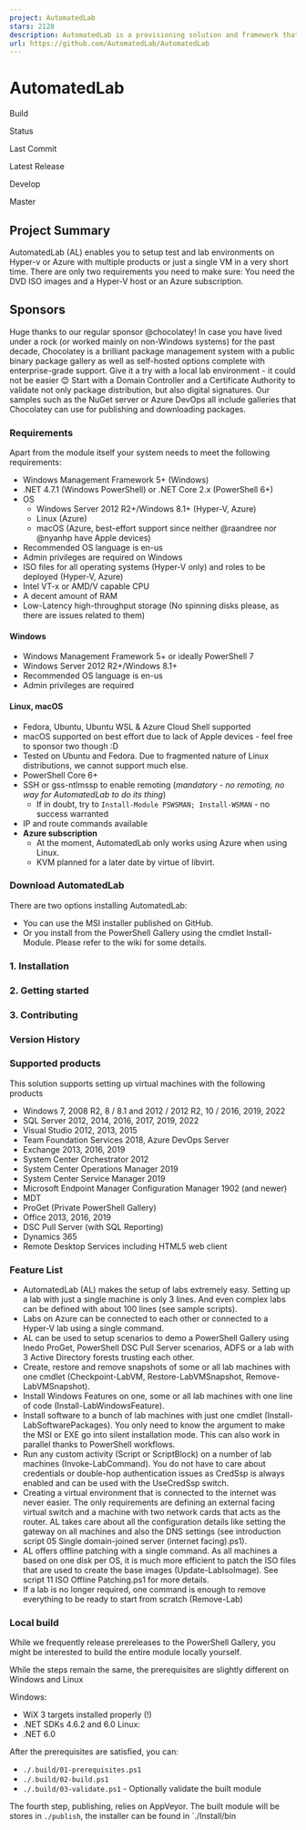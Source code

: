 ```yaml
---
project: AutomatedLab
stars: 2128
description: AutomatedLab is a provisioning solution and framework that lets you deploy complex labs on HyperV and Azure with simple PowerShell scripts. It supports all Windows operating systems from 2008 R2 to 2022, some Linux distributions and various products like AD, Exchange, PKI, IIS, etc.
url: https://github.com/AutomatedLab/AutomatedLab
---
```


AutomatedLab
============

Build

Status

Last Commit

Latest Release

Develop

Master

Project Summary
---------------

AutomatedLab (AL) enables you to setup test and lab environments on Hyper-v or Azure with multiple products or just a single VM in a very short time. There are only two requirements you need to make sure: You need the DVD ISO images and a Hyper-V host or an Azure subscription.

Sponsors
--------

Huge thanks to our regular sponsor @chocolatey! In case you have lived under a rock (or worked mainly on non-Windows systems) for the past decade, Chocolatey is a brilliant package management system with a public binary package gallery as well as self-hosted options complete with enterprise-grade support. Give it a try with a local lab environment - it could not be easier 😊 Start with a Domain Controller and a Certificate Authority to validate not only package distribution, but also digital signatures. Our samples such as the NuGet server or Azure DevOps all include galleries that Chocolatey can use for publishing and downloading packages.

### Requirements

Apart from the module itself your system needs to meet the following requirements:

-   Windows Management Framework 5+ (Windows)
-   .NET 4.7.1 (Windows PowerShell) or .NET Core 2.x (PowerShell 6+)
-   OS
    -   Windows Server 2012 R2+/Windows 8.1+ (Hyper-V, Azure)
    -   Linux (Azure)
    -   macOS (Azure, best-effort support since neither @raandree nor @nyanhp have Apple devices)
-   Recommended OS language is en-us
-   Admin privileges are required on Windows
-   ISO files for all operating systems (Hyper-V only) and roles to be deployed (Hyper-V, Azure)
-   Intel VT-x or AMD/V capable CPU
-   A decent amount of RAM
-   Low-Latency high-throughput storage (No spinning disks please, as there are issues related to them)

#### Windows

-   Windows Management Framework 5+ or ideally PowerShell 7
-   Windows Server 2012 R2+/Windows 8.1+
-   Recommended OS language is en-us
-   Admin privileges are required

#### Linux, macOS

-   Fedora, Ubuntu, Ubuntu WSL & Azure Cloud Shell supported
-   macOS supported on best effort due to lack of Apple devices - feel free to sponsor two though :D
-   Tested on Ubuntu and Fedora. Due to fragmented nature of Linux distributions, we cannot support much else.
-   PowerShell Core 6+
-   SSH or gss-ntlmssp to enable remoting (_mandatory - no remoting, no way for AutomatedLab to do its thing_)
    -   If in doubt, try to `Install-Module PSWSMAN; Install-WSMAN` - no success warranted
-   IP and route commands available
-   **Azure subscription**
    -   At the moment, AutomatedLab only works using Azure when using Linux.
    -   KVM planned for a later date by virtue of libvirt.

### Download AutomatedLab

There are two options installing AutomatedLab:

-   You can use the MSI installer published on GitHub.
-   Or you install from the PowerShell Gallery using the cmdlet Install-Module. Please refer to the wiki for some details.

### 1\. Installation

### 2\. Getting started

### 3\. Contributing

### Version History

### Supported products

This solution supports setting up virtual machines with the following products

-   Windows 7, 2008 R2, 8 / 8.1 and 2012 / 2012 R2, 10 / 2016, 2019, 2022
-   SQL Server 2012, 2014, 2016, 2017, 2019, 2022
-   Visual Studio 2012, 2013, 2015
-   Team Foundation Services 2018, Azure DevOps Server
-   Exchange 2013, 2016, 2019
-   System Center Orchestrator 2012
-   System Center Operations Manager 2019
-   System Center Service Manager 2019
-   Microsoft Endpoint Manager Configuration Manager 1902 (and newer)
-   MDT
-   ProGet (Private PowerShell Gallery)
-   Office 2013, 2016, 2019
-   DSC Pull Server (with SQL Reporting)
-   Dynamics 365
-   Remote Desktop Services including HTML5 web client

### Feature List

-   AutomatedLab (AL) makes the setup of labs extremely easy. Setting up a lab with just a single machine is only 3 lines. And even complex labs can be defined with about 100 lines (see sample scripts).
-   Labs on Azure can be connected to each other or connected to a Hyper-V lab using a single command.
-   AL can be used to setup scenarios to demo a PowerShell Gallery using Inedo ProGet, PowerShell DSC Pull Server scenarios, ADFS or a lab with 3 Active Directory forests trusting each other.
-   Create, restore and remove snapshots of some or all lab machines with one cmdlet (Checkpoint-LabVM, Restore-LabVMSnapshot, Remove-LabVMSnapshot).
-   Install Windows Features on one, some or all lab machines with one line of code (Install-LabWindowsFeature).
-   Install software to a bunch of lab machines with just one cmdlet (Install-LabSoftwarePackages). You only need to know the argument to make the MSI or EXE go into silent installation mode. This can also work in parallel thanks to PowerShell workflows.
-   Run any custom activity (Script or ScriptBlock) on a number of lab machines (Invoke-LabCommand). You do not have to care about credentials or double-hop authentication issues as CredSsp is always enabled and can be used with the UseCredSsp switch.
-   Creating a virtual environment that is connected to the internet was never easier. The only requirements are defining an external facing virtual switch and a machine with two network cards that acts as the router. AL takes care about all the configuration details like setting the gateway on all machines and also the DNS settings (see introduction script 05 Single domain-joined server (internet facing).ps1).
-   AL offers offline patching with a single command. As all machines a based on one disk per OS, it is much more efficient to patch the ISO files that are used to create the base images (Update-LabIsoImage). See script 11 ISO Offline Patching.ps1 for more details.
-   If a lab is no longer required, one command is enough to remove everything to be ready to start from scratch (Remove-Lab)

### Local build

While we frequently release prereleases to the PowerShell Gallery, you might be interested to build the entire module locally yourself.

While the steps remain the same, the prerequisites are slightly different on Windows and Linux

Windows:

-   WiX 3 targets installed properly (!)
-   .NET SDKs 4.6.2 and 6.0 Linux:
-   .NET 6.0

After the prerequisites are satisfied, you can:

-   `./.build/01-prerequisites.ps1`
-   `./.build/02-build.ps1`
-   `./.build/03-validate.ps1` - Optionally validate the built module

The fourth step, publishing, relies on AppVeyor. The built module will be stores in `./publish`, the installer can be found in \`./Install/bin
